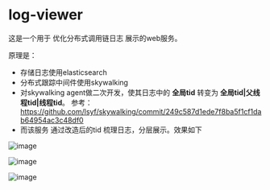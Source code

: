 # log-viewer

这是一个用于 优化分布式调用链日志 展示的web服务。 

原理是：
- 存储日志使用elasticsearch
- 分布式跟踪中间件使用skywalking
- 对skywalking agent做二次开发，使其日志中的 **全局tid**  转变为  **全局tid|父线程tid|线程tid**。  参考：https://github.com/lsyf/skywalking/commit/249c587d1ede7f8ba5f1cf1dab64954ac3c48df0
- 而该服务 通过改造后的tid 梳理日志，分层展示。效果如下

![image](https://user-images.githubusercontent.com/13670487/156492344-2d8273fb-91fe-4eff-ac64-1f5ee1131a91.png)

![image](https://user-images.githubusercontent.com/13670487/156492466-71ff979c-0d51-404f-9a0f-40b23a6fc508.png)

![image](https://user-images.githubusercontent.com/13670487/156492629-3860f404-9f0d-4d05-aa0d-043695c45dc8.png)



